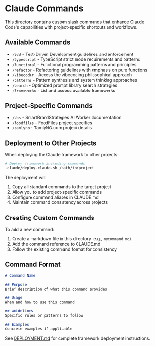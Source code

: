 # Claude Commands

This directory contains custom slash commands that enhance Claude Code's capabilities with project-specific shortcuts and workflows.

## Available Commands

- `/tdd` - Test-Driven Development guidelines and enforcement
- `/typescript` - TypeScript strict mode requirements and patterns
- `/functional` - Functional programming patterns and principles
- `/refactor` - Refactoring guidelines with emphasis on pure functions
- `/vibecoder` - Access the vibecoding philosophical approach
- `/patterns` - Pattern synthesis and system thinking approaches
- `/search` - Optimized prompt library search strategies
- `/frameworks` - List and access available frameworks

## Project-Specific Commands

- `/sbs` - SmartBrandStrategies AI Worker documentation
- `/foodfiles` - FoodFiles project specifics
- `/tamlyno` - TamlyNO.com project details

## Deployment to Other Projects

When deploying the Claude framework to other projects:

```bash
# Deploy framework including commands
.claude/deploy-claude.sh /path/to/project
```

The deployment will:
1. Copy all standard commands to the target project
2. Allow you to add project-specific commands
3. Configure command aliases in CLAUDE.md
4. Maintain command consistency across projects

## Creating Custom Commands

To add a new command:
1. Create a markdown file in this directory (e.g., `mycommand.md`)
2. Add the command reference to CLAUDE.md
3. Follow the existing command format for consistency

## Command Format

```markdown
# Command Name

## Purpose
Brief description of what this command provides

## Usage
When and how to use this command

## Guidelines
Specific rules or patterns to follow

## Examples
Concrete examples if applicable
```

See [DEPLOYMENT.md](../DEPLOYMENT.md) for complete framework deployment instructions.